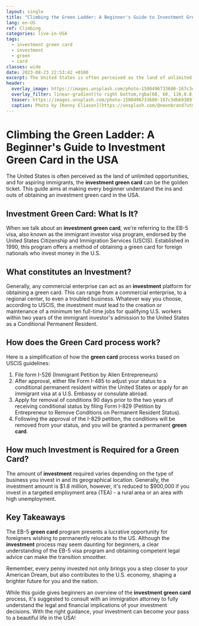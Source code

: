 ```yaml
---
layout: single
title: "Climbing the Green Ladder: A Beginner's Guide to Investment Green Card in the USA"
lang: en-US
ref: Climbing
categories: live-in-USA
tags:
  - investment green card
  - investment
  - green
  - card
classes: wide
date: 2023-08-23 22:53:42 +0100
excerpt: The United States is often perceived as the land of unlimited opportunities, and for aspiring immigrants, the **investment green card** can be the golden ticket.
header:
  overlay_image: https://images.unsplash.com/photo-1500496733680-167c3db69389?crop=entropy&cs=tinysrgb&fit=max&fm=jpg&ixid=M3w0Nzk0ODB8MHwxfHNlYXJjaHw3fHxpbnZlc3RtZW50JTIwZ3JlZW4lMjBjYXJkJTJDJTIwaW52ZXN0bWVudCUyQyUyMGdyZWVuJTJDJTIwY2FyZHxlbnwwfDB8fHwxNjkyODI3NjIyfDA&ixlib=rb-4.0.3&q=80&w=1080
  overlay_filter: linear-gradient(to right bottom,rgba(60, 60, 110,0.8), rgba(178, 34, 52, 0.5))
  teaser: https://images.unsplash.com/photo-1500496733680-167c3db69389?crop=entropy&cs=tinysrgb&fit=max&fm=jpg&ixid=M3w0Nzk0ODB8MHwxfHNlYXJjaHw3fHxpbnZlc3RtZW50JTIwZ3JlZW4lMjBjYXJkJTJDJTIwaW52ZXN0bWVudCUyQyUyMGdyZWVuJTJDJTIwY2FyZHxlbnwwfDB8fHwxNjkyODI3NjIyfDA&ixlib=rb-4.0.3&q=80&w=400
  caption: Photo by [Kenny Eliason](https://unsplash.com/@neonbrand?utm_source=wenospeakamericano&utm_medium=referral) on [Unsplash](https://unsplash.com/?utm_source=wenospeakamericano&utm_medium=referral)
---
```


# Climbing the Green Ladder: A Beginner's Guide to Investment Green Card in the USA

The United States is often perceived as the land of unlimited opportunities, and for aspiring immigrants, the **investment green card** can be the golden ticket. This guide aims at making every beginner understand the ins and outs of obtaining an investment green card in the USA.

## Investment Green Card: What Is It?

When we talk about an **investment green card**, we’re referring to the EB-5 visa, also known as the immigrant investor visa program, endorsed by the United States Citizenship and Immigration Services (USCIS). Established in 1990, this program offers a method of obtaining a green card for foreign nationals who invest money in the U.S.

## What constitutes an Investment?

Generally, any commercial enterprise can act as an **investment** platform for obtaining a green card. This can range from a commercial enterprise, to a regional center, to even a troubled business. Whatever way you choose, according to USCIS, the investment must lead to the creation or maintenance of a minimum ten full-time jobs for qualifying U.S. workers within two years of the immigrant investor's admission to the United States as a Conditional Permanent Resident.

## How does the Green Card process work?

Here is a simplification of how the **green card** process works based on USCIS guidelines:

1. File form I-526 (Immigrant Petition by Alien Entrepreneurs)
2. After approval, either file Form I-485 to adjust your status to a conditional permanent resident within the United States or apply for an immigrant visa at a U.S. Embassy or consulate abroad.
3. Apply for removal of conditions 90 days prior to the two years of receiving conditional status by filing Form I-829 (Petition by Entrepreneur to Remove Conditions on Permanent Resident Status).
4. Following the approval of the I-829 petition, the conditions will be removed from your status, and you will be granted a permanent **green card**.

## How much Investment is Required for a Green Card?

The amount of **investment** required varies depending on the type of business you invest in and its geographical location. Generally, the investment amount is $1.8 million, however, it's reduced to $900,000 if you invest in a targeted employment area (TEA) - a rural area or an area with high unemployment.

## Key Takeaways

The EB-5 **green card** program presents a lucrative opportunity for foreigners wishing to permanently relocate to the US. Although the **investment** process may seem daunting for beginners, a clear understanding of the EB-5 visa program and obtaining competent legal advice can make the transition smoother.

Remember, every penny invested not only brings you a step closer to your American Dream, but also contributes to the U.S. economy, shaping a brighter future for you and the nation.

While this guide gives beginners an overview of the **investment green card** process, it's suggested to consult with an immigration attorney to fully understand the legal and financial implications of your investment decisions. With the right guidance, your investment can become your pass to a beautiful life in the USA!
